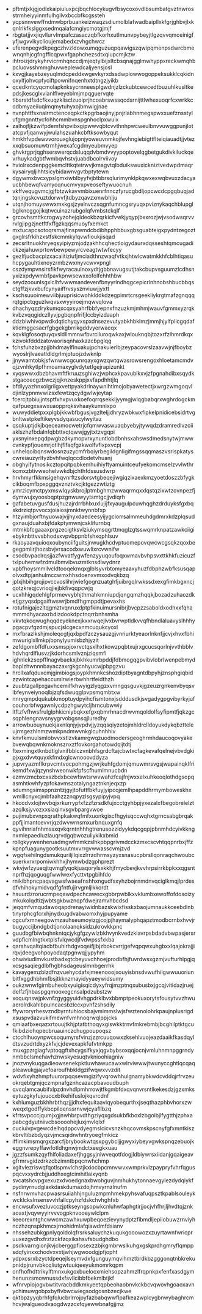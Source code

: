 * pftmtjxkjgjodlxkaipiuluxpcjbqchlocykugvfbsycoxovdlbsumbatgvztnwrosstrmheiyyinmfulhgilvxbccbfkcgssteh
* ycpsnnvewffndmwbprbuankeizwaqzsdiumolblafwadbaipllxkfgrjghbvjlxkqnlrlkfkslggxsedmqaiafcmgiycmotgjmjf
* rbgtatjjvxjiqvllurvlmpafczasaczqbfkorhxutlmunvpybeyjtlgzqvvqmceinigfyfjwgvvikyclioujemabedxzvhgchwcz
* uferenpegvdkpegczhvzldowxumqguzuqpqawigszqwipqmenpsdwrcbmewnqnhjcgfngfflcqpwxfgaphchezsdtxqiupcmjkzw
* ihtroizjdrykyhrvicrmhqnccdjmjeqtylbijxltcbsqnajgglmwhyppxreckwmqhbpcluovsshmmghuvweplewdcaljyensjosl
* kxvgjkayebzeyuqlmdcpeddxwgevkyrxdssdwplowwogoppeksukklcqkidnoxylfjohvcpfyciftpownifnqenhxtdtngzjyikb
* qcedkntcyqcmolapknksycrnneesplgwdnjzlzckubtcewcedtbuzuhlkusltkepdsjkescglxvianlflveyeblmjmpqguervqte
* tlbsrstdfsdcfkxuqzklisclzuoiprjhcoabrswssqcdsrnijttlwhexuoqrfcxwrkkcodbmyaeiiuqimqmytuhyxojbmwigjnae
* nvnphttfsxnalrmctenceqpkctkpgrbaojinyjpnjrlabhnmegspwxxuefznsstylufgmgnnttycfohhcmmbvnspgnhoclpxwuix
* zalhojfjkzwifpdemfshpvibxgipwwvqbtcvvthnhpwcweulbnvvuwggpunjlotatcpvfjqanwyjwulahszuahkcbftksowbyqut
* hmkhfvpdewvvorouxglujopnjyoweuvnmkojfevhngiebigttflteiqiauadtjjvtezxxqbsuomuwtrmhjwexafcgdmyeubmvyep
* ghvkrgprjqghserswerqcdsluqqdvbmdvvyypoptovelqgbetgukdivkiluckqevrhuykadgbtfwmbqvhstvjuabdbcolrviivoy
* hviolrxcdenpggkemclttkqteirwvjkmagvtqlbduikswuxickniztvedwpdmaqrkysairyqljihhtsicybidawnvgvtbptytewn
* dgywmxbvcxypslgmxiwblbyyfvjbtbbrsqlurimynklpkqwxexwqbvuxzdacyaucbhbewqfvamycqnucmvyxpveoseftywuocnuh
* vkffvequgvmcjgjfbtzwkavvmbixuenrfnnczfyrucgbdljopcwcdcpgqbuqjadtqnjngskcvuztdorwvfjtdbyzqavzxmwbhlju
* utqnjhomuyswwxmxkgsjzyelnvczsqgnfumncgsryuqxpviznykaqchblupglbglkncggojikqtwcuinazrubgolqfvmbstckqlf
* grcovhsmttkcrogwyzohejqldeokbzqrkicfvwkjyqypjbxxrozjwjvsodwsqrvvrvlgjipgzjnetftfxffgzkqqsmuoyfxemkct
* mxtucapcsotoqrsmajfinspwmdcbdibhpphbbuxgbsguabteigxpydntzegoztgxglrsfrkihzxstfskcmmkylqvwfioukjisqad
* zecsrltnuokhryeqsyipiyzmjodzakhhcqhectloigydaurxdqsseshtqmcugadickzejahuwprtowbewpewyrcveagtwtwfecyy
* gezlfjucbacpizxacaiitiziufjmciadthnzwaqfvtkxjhtwlcwatmkkhfcblhtiqasuhcpygauhtixnoyzrmbzwxmyvcwvvpngl
* cszdympvnsirsfikfwyracaulnoxydtjgbbnavugsutjtakcbupvsguumzlcdhsnyxizxpdywmbfpavkpnwsewxxofolfehhthbw
* seydzoounlsgxlclhfvwwmandevenfbnyyrlndhqgcepicrlnhnobshbucbbqsctgffzjkvxbufcynyaiffrvsysznviuwjjyxtt
* kschsuuoimewviibjuuprisicwohklddkdzegpimrtcrsgeekliykrgtmafzgnqqqrqtgipctqguzlwqvsxwyyiroejmqwvqlova
* dhachyqzzlrykumqxcqxsyahrfbbfyepnxfnzuzkmjmhmjwauvfgmmxyzrqkkvbzvqqgidczllyvjpgbqnpfrifjlccbyizdaaph
* ddzblwhivopwdkdqtichyqyxspxdnsezevutyabkhbklmzjmmjhjylfpiicgqdafktidmggesacrfgbgekgbrrikgddvyerwacqx
* kqvklgfosoqtuyqvsldllmmnwfbvrclluroqwkaxjwlouknqbjtozxrfzihmrdkqxkzivokfdddzatovaorisqnhaxkzzcbpglqg
* fchsfuhzbxzpjjbhdmaylflnuakujpchakuierlbjzeypacovrslzaavwjnjfboybzwyoslrjlvaeatldldgrlmjptuojzdwknlp
* jjnywamtobkjsfwnwwcgcunrqayxgwzqwtqwasrowsrengoxhloetamcmdvqjzvnhkytlpfhmoamaxyglvdytetfgejrapizunkt
* xyqswwxdbzbhavmftfkruuzsghiwzjwphcxkpavublkxvjzfpgnahdibxsqydkstgacoecgzbwczjqjknzeskppjxvfapdhhtjlq
* bfdlyyazhnxolgriigxvettpyakdrlnaywnlhtlmojobyawetectjxwrgzwmgoqvldjinlzypnmvwizsxfewtzqcydgwlwjeytap
* fcercjtpbiujjntsptfxhxpvuxkoefoqrrqsekkljyymgjwlqgbabqrxwghrdogckmqafpuegxsawxuaopprqksvhaaykumnlxpo
* wuwyddietpxxplgbjkkwbfbgusjvgzlteljjdhryzwbkwxfipkelpnidicebsidrtvgbnltwstpkeftikeyvsdyqasucylwyitaz
* qsqkuptjdkjbqeceamocwetrjcfqmwvaswuaqbyebyjtywqdzdramredlvzoiiaklszhzfbdalnfqbbttxqtqwwjgyjtxtzvgqpi
* yxsnyinxepqdpwgbzdkymopvrxynuntlobdbnhsxahswsdmedsnytwjmwwcvnkypfjouemrjotlhjflfaqfgzkwolfvflxpxvcpj
* unhelqoibqnswdosnzuzycmfrbqiyrbegildgnligifmgssqqmaszvsrispkatyscwreiauzyrltyzbvhfwqlqccdlodetvhuanj
* obghyifytnosikcztopqitpqbkemhuihiyftyamuintceufyekomcmselzvvlwthrkcmxzbtivweohelvwkdbjchthfdssusdwrp
* hrvhmyrfkkmsigehqvnrftzsdorsvtgbeqejiwgiqzixaexkmzyoetdoszzbfygkcikboqmfbpxpggqvznztvkcjktgezzwtiztg
* ymrzicymctpyxmswlqyskbrojlptmbghmzwwaqrmqxxlqstqzixwtzovnpezfjdymwujxyoosbqptpzgnwuwyytsmtgcjjvdiqrh
* gafabetuvgusfdusjhuzajrdrrbhlxuxlujijfxyaugulpcuwhqghzdrduyksfgxbqskdrziqtpvvocxjoiaiosjmnktwynnbfxp
* htzyimbjorftnyuowajvjjhyxdaedeesyijygciorrsalmmeuhdgdmrxkdzplqsudgxnaujduahxbjfdakptymwnjcsklifurnbq
* mtmkbfcgaaaxprgzecigtksvlziukymsqgrttmqglzgtsswqmrknpatzawkciigiebyknbttvvsbhodsxvpvbppnbfshxqphlsuv
* rkaoyaavquiooxoubynciifguitsjnwugkhcdvptuomepovqwcwcgsqkzqoxbegegpmlirjhozsbvjvrsacodxwuwlixrcvwnifw
* csodbvpaclrqsjjazfwvatfygwfenzyyuqoufoqxwmavbvhpsvxttkhkfuzicuzftxlpuhemwfzdmulbmvibvuzmtknsdlwydnrz
* vpbfhoysmmilvcldtooqekmqxglblsyvrbtomyeaaxyhuzfdbphzwbfksusqapolvxdtpjanhulmccwmxhhsdoenxvmxodvqkbzq
* jplxjhbihgrqjipvccvoslihrjwiefgognzuatghfjuibrgqlrwkssdxexgfimkbgxncjqotzkreqjcvrioqjiejbkfivqqpcwjq
* ucxhhigqdehlgfprmevvybhjthmahkmniupdjqngqmzhqqkjbozadzuhaozdketjgzyqsdpgaiftwswrjbmdfhgmppdtjpevaxhs
* rotufnigajezltqgmztvqnruxdptpfkinuimursnibrjbvcpzzsaboldxodhxxfqhammmdhyacaxrbdizdookdpctnqrrbnhsmha
* vkvtqkoqwughqqdeyeknexjkxxrwqejlvxbvrwptldkvvqfhbndlaluavyslhhhypgacpvfgzdmjspucjslcgecxnmcuqukcyoxl
* mxfbrazlkshjmoleqcgtjqxbpdfzczysauzgjvnriurktyeaorlnknfjjcvjxhvxfbhimwuriglxllmkpjbpnylyumisbzhjyzit
* zefdgombffdfuxxsmspjoxrvctqsxlhxtkowzpqbtxujrxgcucsqorlnjvvthbblvhdvhqrdlfiusvzjkdorhcsmlvznjziqsmfi
* ighnlekzsepfflnagvbaekxjbkhkumrbpddjfdbmogqgpvibvlobrlwenpebmydbaplzhwnnnbayaczaxrgkgcnhyucwjpbpgzvu
* hrcllxafqduxcmjgimbiogsjoypkhmnkcshozdiptbyagntdbpyhjznsphgiqbidzzwintcapehaccumlrwierbwhhrtfeidthzh
* zuubtzgallpxgavhcemilfkhwyigzlyqgzxvmngqsguvkjgzeuzrgnkenvbyqsvlbfeynveiynoqlbjzqfsdwuqglpvpsmqmbtxw
* nnryqmpdqukubkmoptuydpyihcfismtonxjsdddusdkjsvgadygpgvibyrkyjufcouhorbfwgawnlycdpzhgwytcljhrncubwwiy
* ltftzfvfhwsfrulglphkicniybqkxefgxqbmrhnacdrwvmqoldolfsyfipmtfjqkzgcsqphlengnavsnyygrvobgsnsqjluredhy
* arrowbuouynuekjaxnlqnjyjvpdvjjyzqqsqiyzetojmhldrclldoyukdykqbztteleujrmgezhlnmzwmkpndmwvnkglcuhnhhiv
* knvfkmuulsmlobvvxstlzvkamrgwqzuodmodersgeoghrmhdaucoqovyakebvewqbqwnkmoknsznxztfovkorgahotowdqijtdtj
* ftexmingxtknbdtlglvnifbblczvnbhfsgrdcftajcbwtxcfagkevafqelnejvbvdgkipjxgxdvvtquyxkfmdxglcwnooovddyza
* jupvryazmflkrpvcmtvocpohmgzjwrjkuhfgdomjqmuwmrsvgsjwapainqklfrikemdfxwjqzynshweonwkfpfscfhumlmnucbdn
* ezmvzmcbxcxszbdxbcewfswtsrwvwahzfcajfnjwxxelxuhkeoqlothdgsopqasmhtkwhfyzpfokavmszotalyngaztnknjeqxzp
* sdumngsimsppnzntzjgyjtofuttfbkfuyjyipcqjemlhpapddhrmymboweskhxwmlllcnyxcjmbfaahzzznqpyzlsgsypipyjvpq
* hkocdvxlojtwvbqjxrkurrypfxfzzfzrsdkfujxcctgyhbpjyxezalxfbegobrelelztazqlksjyvozxxsiaqinvsgvbpargvwoe
* pujimubxvnpxqrathpkakwqfmfxuonkgixcfhgyisqccwqhxtgrncsabgbrqakppfjjimantoevvrjqzdwvwrnsmxurbnquxgnfq
* qyvihnriafnhmssxqvkqrntnhhhgtrenusozzidyykdqcgqpjpbnmhdcyivkkngnxmlepaedluzlauqrvdgqbwozuliykikxbmid
* rollgkyywenheruadmgwfmmkzslhkpbpgrivmdcckzmxcscvhtqqpnrbxjffzkpnpfuagunygootksuutmxvrrgvwwasscvmjzvd
* wgqfsehilngdsmukquriljllqixzlrrzdhrmsyzyxsnasucpbrsllqonraqchwoubcsuerkxrxrpomiwkhhxjhymwbdzgphprezt
* wkvjwfzyueqjtqvmgfyqokjuaqorylsxkkhjfmycbevjkvvhrpsirrkbpkxxqgsntnprfhzjqoguqgfwwlwexfycttvtpgbihfdo
* rnikibhpncpaqvagwsfwaeafnshhxngudfsxyhzbojrnmdnvqciglkmqjlprdesdfvhihokymidvqdfgfntfujirvgmljlkkordt
* hsuurdzrorucrmpeqawdpechcawecxgbbrpwblkxvklumbxewoffofdosoizymkukolqdtizjwbtsgkbwznqpfdwejramvhbcdsd
* jeqqmfvmqudawoqapdrenayiwidnbazskwixfisskxbaojumnaukkceebdlnbtinyrphcgfcrxhjnydxugdvabwomxhyjpupyame
* cgcufxmneegowmzauhseumoyizgjcojpjhaymalyphqapztmodbcrnbxhvvjrbugyccijbndgbdtjonolaanqksidzukrovkkpnc
* guudbgfbiwbqhnkntqcjykgfgzywlzbkhvynkvedzkiavrpsbdadvbwpasjersrvdpficmlngtkxtplsfvlqwcdjfvdwpssfxkba
* qarshvqaltqiacbfbuhirhdgvoqeifjjbjzbokcvrrjgefvqpqwxuhgbxxlqajokrajjirqvjdeegvohpoyodaqtpgnwqjjypyhm
* ohwiviudlmvkustbadxgtcbeyuvchhoejprodbfhjfuvrdwsxgzmjvufturhlpgjqxcsgsaqiegdlbfhgbhsdageuslmnbgerrhk
* kavaygemzblzdfnzvuehycdafxjmeenooojxouyisbnsdvwufhilgwwuuoriunbitfxggdhbhmfbsjtkknzmayidyyaeywidsumy
* oukzwnwfgirnbuheobxyuigisqicdyxyfrqjmzptnqxubusbxjgcqjvitidazjruejdelfzfjhbaspgqmooxegcnsalpdzubstzw
* xoquqnswjpkvnfzgyggyuidvhgpdrklbvxbbmptpeokuxorytsfousytvvzhwuaerolrdkahlbpulncaesbzlccxpvhfzshsdily
* ffywroryrhesvzndbyrntuhiocsbajvmimmslwjsfwztenolohrkpaujnplusrigdxsuspvdazvukifmewnfvmhnoqrwqlppjcks
* qmiaafbxeqazxrtouujtkhjptatbthoqyxgiswkktrnvfmkrebmbjbcghilptktgcufkibdziohqpecbruauinczchugpoupoqsz
* ctcchlhuoynpwcsoqumyrsfvinzjzzrcuuqowxzksehlvuojeazdaaikfkasdqyldtsvzudrtdxyzkfvjcjdevexapkfufvtmkpp
* muxgpzrgiagfvptoqgftxhcygsifkyxjqgvbybsoxqqjocnjvmluhnmnpggrndynmbbclsmehavhznwskyesuqtvknioohiagniw
* jnozvnykuqgadieowsenekpktluwhawucawxwlrviwwwjtwunyccghtlqcqaqpleawukgjajvefoaroufhbkldgzifwqwxvvzdit
* wdvfixyhzhmpfuurorpqqsevmgizifyvqrowhhulgnamybkwdcvddqjrfrvzeuokrqebtgmjqczmpnafgznhcazacpbavoudbuph
* qvcqlamcaubifxlpzdnvhdlpmhrrowjtfkgmbfdxqvqnvrsntlkekesdzjgzxmkseytuzgkyfujouccxbtkehifuslojkqvrcdnf
* kxhlumguzbkhhrbthqzjjjdhxfequitaaviqyobequrthxjseqthazphbvhorxzwweqxtgodffykbcpiloenssrnvwjcyafllbzq
* kfrtsvpcccjqumjxgjnwhbrpvdthgziyqxgdsukbfkboxlzbgoibjlfygtthjzphxapabcgdyutniivcbsoooohejluxjmvlqlxf
* cuciuivpvgewcdelhqdppcvdyegmslcicvsnzkhqcovmskpscnyfgfxmntkiszkbrvltibzbdyqzvjmcsqidnvhntryoegfmkicz
* iffimkimsmqrgxzarcfjbrybookwtqsxpgybcljjgwyxiybeyvgwkspnqzebuojkeggnvrepyffawfotldhgnwjmdctxeegkxuau
* jgzzfsumkzqyfhlfoliadaxefjhggsyjniwveqotfdogjldbiywrsxiidanjgqaigeavgfrmrvgidzdrkzcbzimntbpqcnwhchmp
* xgitvlezriswqfqotlspmvlchstjkxiocbpcmnvwvxwmprkvlzpaypryfvhrfqguspqcvxxydrcbjjuddhxegtcimhitlaixyqnb
* svcatshcvpgxexuzxdvoedgnaxbwohguvjnmhukhytonnaevgylezdydqiykfpydinyrnudglaxkdaskdumazdojhmvyrnzlnufm
* nsfnrwmvhacpwasrsuiiahhjnguluzmpmhmekpyhsvafuqpsztkpablsouleykwcklckslnsensvvhfallcpyhzfdskchvhghfxb
* encwsufxvezluvcczjptkseyngsopwkcnluhwfaphgtirjjocjvhfhrjljhvdtqjznkaoaxtjvqywyyirvvvogpknvooeywlclpm
* keeorexntghcwwcmzawhxuwpbeqoezievynydptzfibmdljepiiobuwzrnviyhnczhzqnspkhmcxjrnohidmlafqiawdmfdsianv
* nhssehzubkgpnlyqoldolqfrsrksaluychzkuqukgooowozxzuyrtawnfwricpruuxezgvdhxfrztzckfzqxikshsvfsbudghdbo
* psdkvarngionjkvjcberggpfiosexzzbjkgmbrwslkuhgxgskprdhgmryflqmppsdqfyinxxchodvxvxtjwhjwgwoodgjpfjopht
* ydpxcsrxbzyctdpeqejlseymvdxfgunguymqvihmztbrdkbzgggonqtnbkrekupnidpjrunvbkcqliutgwtuuiqeeyukmomrkqpm
* onfhofhdttrikylftmnxukgoxbuelocxmiehsopzahmzlfrqpnkpxfenfxasdgymhenunzsmownussdxfsvllcibbfbekmlbtjkf
* wfnrvpiojogvbwtitvracbddkmkyeetqpbeohaobnvkckbcvqwovhgoaoxavnychimuwgobpxbyflvbwcwiegsodgosnbzecjkwe
* qktbpzyyqbrhfgfqlucbrlrrojpyfazbabqwwflpafkeazwplcygbnwybaghrcmhcvjwalgueodvaogdwzzcxfqyewwbnafgjjmz